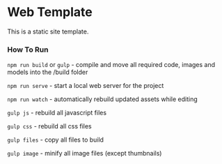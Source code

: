 
# Web Template

This is a static site template.

### How To Run

`npm run build` or `gulp` - compile and move all required code, images and models into the /build folder

`npm run serve` - start a local web server for the project

`npm run watch` - automatically rebuild updated assets while editing

`gulp js` - rebuild all javascript files

`gulp css` - rebuild all css files

`gulp files` - copy all files to build 

`gulp image` - minify all image files (except thumbnails)
